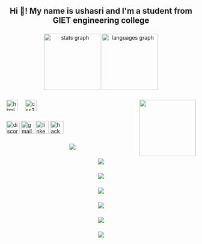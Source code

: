 <h2 align="center">Hi 👋! My name is ushasri and I'm a student from GIET engineering college</h2>

###

<div align="center">
  <img src="https://github-readme-stats.vercel.app/api?username=elamanchiliushasri2004&hide_title=false&hide_rank=false&show_icons=true&include_all_commits=true&count_private=true&disable_animations=false&theme=dracula&locale=en&hide_border=false" height="150" alt="stats graph"  />
  <img src="https://github-readme-stats.vercel.app/api/top-langs?username=elamanchiliushasri2004&locale=en&hide_title=false&layout=compact&card_width=320&langs_count=5&theme=dracula&hide_border=false" height="150" alt="languages graph"  />
</div>

###

<img align="right" height="150" src="https://www.bing.com/th/id/OGC.c7ac7aa3f0f08ca8f5027c6638a66db7?pid=1.7&rurl=https%3a%2f%2fraw.githubusercontent.com%2fdevSouvik%2fdevSouvik%2fmaster%2fgif3.gif&ehk=Tsb3ZlrWPafSIHxeLZqMFIuiHTD2z2W8dX5E5DgmbWI%3d"  />

###

<div align="left">
  <img src="https://cdn.jsdelivr.net/gh/devicons/devicon/icons/html5/html5-original.svg" height="30" alt="html5 logo"  />
  <img width="12" />
  <img src="https://cdn.jsdelivr.net/gh/devicons/devicon/icons/css3/css3-original.svg" height="30" alt="css3 logo"  />
</div>

###

<div align="left">
  <img src="https://img.shields.io/static/v1?message=Discord&logo=discord&label=&color=7289DA&logoColor=white&labelColor=&style=for-the-badge" height="35" alt="discord logo"  />
  <img src="https://img.shields.io/static/v1?message=Gmail&logo=gmail&label=&color=D14836&logoColor=white&labelColor=&style=for-the-badge" height="35" alt="gmail logo"  />
  <img src="https://img.shields.io/static/v1?message=LinkedIn&logo=linkedin&label=&color=0077B5&logoColor=white&labelColor=&style=for-the-badge" height="35" alt="linkedin logo"  />
  <img src="https://img.shields.io/static/v1?message=HackerRank&logo=hackerrank&label=&color=2EC866&logoColor=white&labelColor=&style=for-the-badge" height="35" alt="hackerrank logo"  />
</div>

###

<div align="center">
  <img src="https://profile-counter.glitch.me/elamanchiliushasri2004/count.svg?"  />
</div>

###

<div align="center">
  <img src="https://profile-counter.glitch.me/elamanchiliushasri2004/count.svg?"  />
</div>

###

<div align="center">
  <img src="https://profile-counter.glitch.me/elamanchiliushasri2004/count.svg?"  />
</div>

###

<div align="center">
  <img src="https://profile-counter.glitch.me/elamanchiliushasri2004/count.svg?"  />
</div>

###

<div align="center">
  <img src="https://profile-counter.glitch.me/elamanchiliushasri2004/count.svg?"  />
</div>

###

<div align="center">
  <img src="https://profile-counter.glitch.me/elamanchiliushasri2004/count.svg?"  />
</div>

###

<div align="center">
  <img src="https://profile-counter.glitch.me/elamanchiliushasri2004/count.svg?"  />
</div>

###
